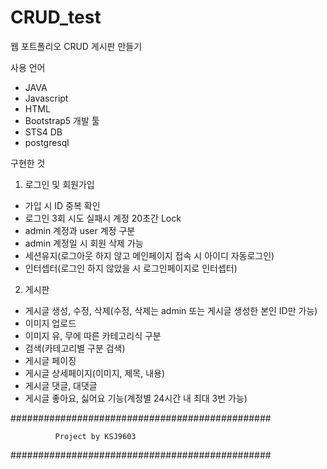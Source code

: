 # CRUD_test

웹 포트폴리오 CRUD 게시판 만들기

사용 언어 
  - JAVA
  - Javascript
  - HTML
  - Bootstrap5
개발 툴 
  - STS4
DB 
  - postgresql

구현한 것 
1. 로그인 및 회원가입
  - 가입 시 ID 중복 확인
  - 로그인 3회 시도 실패시 계정 20초간 Lock
  - admin 계정과 user 계정 구분
  - admin 계정일 시 회원 삭제 가능
  - 세션유지(로그아웃 하지 않고 메인페이지 접속 시 아이디 자동로그인)
  - 인터셉터(로그인 하지 않았을 시 로그인페이지로 인터셉터)
  
2. 게시판
  - 게시글 생성, 수정, 삭제(수정, 삭제는 admin 또는 게시글 생성한 본인 ID만 가능)
  - 이미지 업로드
  - 이미지 유, 무에 따른 카테고리식 구분
  - 검색(카테고리별 구분 검색)
  - 게시글 페이징
  - 게시글 상세페이지(이미지, 제목, 내용)
  - 게시글 댓글, 대댓글
  - 게시글 좋아요, 싫어요 기능(계정별 24시간 내 최대 3번 가능)
  
  
  
###############################################


              Project by KSJ9603


###############################################

